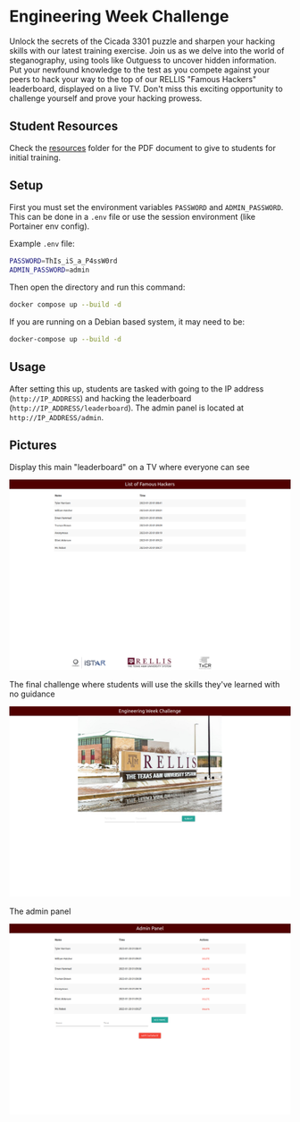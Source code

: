 # Engineering Week Challenge

Unlock the secrets of the Cicada 3301 puzzle and sharpen your hacking skills with our latest training exercise. Join us as we delve into the world of steganography, using tools like Outguess to uncover hidden information. Put your newfound knowledge to the test as you compete against your peers to hack your way to the top of our RELLIS "Famous Hackers" leaderboard, displayed on a live TV. Don't miss this exciting opportunity to challenge yourself and prove your hacking prowess.

## Student Resources

Check the [resources](resources/) folder for the PDF document to give to students for initial training.

## Setup

First you must set the environment variables `PASSWORD` and `ADMIN_PASSWORD`. This can be done in a `.env` file or use the session environment (like Portainer env config).

Example `.env` file:

```bash
PASSWORD=ThIs_iS_a_P4ssW0rd
ADMIN_PASSWORD=admin
```

Then open the directory and run this command:

```bash
docker compose up --build -d
```

If you are running on a Debian based system, it may need to be:

```bash
docker-compose up --build -d
```

## Usage

After setting this up, students are tasked with going to the IP address (`http://IP_ADDRESS`) and hacking the leaderboard (`http://IP_ADDRESS/leaderboard`). The admin panel is located at `http://IP_ADDRESS/admin`.

## Pictures

Display this main "leaderboard" on a TV where everyone can see

![List of Famous Hackers](resources/leaderboard.png)

The final challenge where students will use the skills they've learned with no guidance

![Final Challenge](resources/challenge.png)

The admin panel

![Admin Panel](resources/admin_panel.png)
